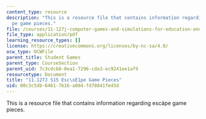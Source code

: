 ```yaml
---
content_type: resource
description: "This is a resource file that contains information regarding esc\xE1\
  pe game pieces."
file: /courses/11-127j-computer-games-and-simulations-for-education-and-exploration-spring-2015/00c3c5db64617b16a084fd78841fe45d_MIT11_127JS15_Esc_pieces.pdf
file_type: application/pdf
learning_resource_types: []
license: https://creativecommons.org/licenses/by-nc-sa/4.0/
ocw_type: OCWFile
parent_title: Student Games
parent_type: CourseSection
parent_uid: 7c3cdcb8-8ea1-7296-cda3-ec9241ee1af9
resourcetype: Document
title: "11.127J S15 Esc\xE1pe Game Pieces"
uid: 00c3c5db-6461-7b16-a084-fd78841fe45d
---
```

This is a resource file that contains information regarding escápe game pieces.